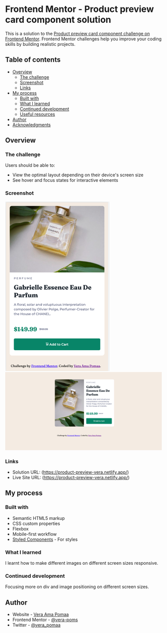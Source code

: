 # Frontend Mentor - Product preview card component solution

This is a solution to the [Product preview card component challenge on Frontend Mentor](https://www.frontendmentor.io/challenges/product-preview-card-component-GO7UmttRfa). Frontend Mentor challenges help you improve your coding skills by building realistic projects.

## Table of contents

- [Overview](#overview)
  - [The challenge](#the-challenge)
  - [Screenshot](#screenshot)
  - [Links](#links)
- [My process](#my-process)
  - [Built with](#built-with)
  - [What I learned](#what-i-learned)
  - [Continued development](#continued-development)
  - [Useful resources](#useful-resources)
- [Author](#author)
- [Acknowledgments](#acknowledgments)

## Overview

### The challenge

Users should be able to:

- View the optimal layout depending on their device's screen size
- See hover and focus states for interactive elements

### Screenshot

![](/images/mob.png)
![](/images/desk.png)

### Links

- Solution URL: (https://product-preview-vera.netlify.app/)
- Live Site URL: (https://product-preview-vera.netlify.app/)

## My process

### Built with

- Semantic HTML5 markup
- CSS custom properties
- Flexbox
- Mobile-first workflow
- [Styled Components](https://styled-components.com/) - For styles

### What I learned

I learnt how to make different images on different screen sizes responsive.

### Continued development

Focusing more on div and image positioning on different screen sizes.

## Author

- Website - [Vera Ama Pomaa](https://www.your-site.com)
- Frontend Mentor - [@vera-poms](https://www.frontendmentor.io/profile/vera-poms)
- Twitter - [@vera_pomaa](https://www.twitter.com/vera_pomaa)
